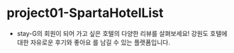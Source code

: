 # project01-SpartaHotelList

* stay-G의 회원이 되어 가고 싶은 호텔의 다양한 리뷰를 살펴보세요! 강원도  호텔에 대한 자유로운 후기와 좋아요 를 남길 수 있는 플랫폼입니다.
